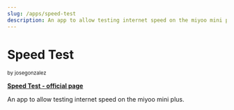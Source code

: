 ```yaml
---
slug: /apps/speed-test
description: An app to allow testing internet speed on the miyoo mini plus.
---
```


# Speed Test

<sup>by josegonzalez</sup>

[**Speed Test - official page**](https://github.com/josegonzalez/miyoo-speedtest)

An app to allow testing internet speed on the miyoo mini plus.
